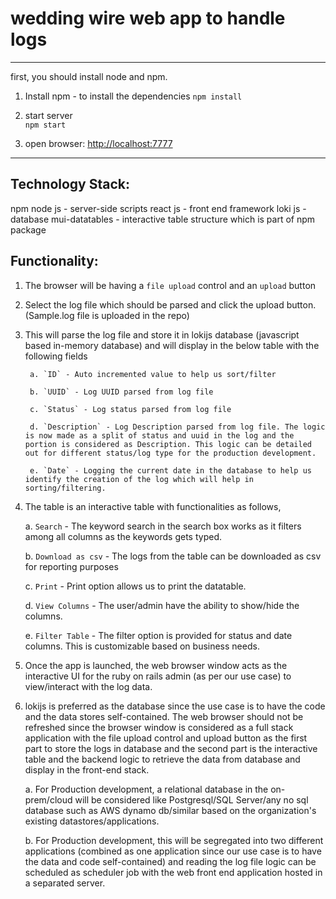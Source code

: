 # wedding wire web app to handle logs
---
first, you should install node and npm.

1. Install npm - to install the dependencies
    `npm install`

2. start server  
    `npm start`

3. open browser: [http://localhost:7777](http://localhost:7777)
----

Technology Stack:
----------------
npm
node js - server-side scripts
react js - front end framework
loki js - database
mui-datatables - interactive table structure which is part of npm package

Functionality:
-------------
1. The browser will be having a `file upload` control and an `upload` button

2. Select the log file which should be parsed and click the upload button. (Sample.log file is uploaded in the repo)

3. This will parse the log file and store it in lokijs database (javascript based in-memory database) and will display in the below table with the following fields

        a. `ID` - Auto incremented value to help us sort/filter

        b. `UUID` - Log UUID parsed from log file

        c. `Status` - Log status parsed from log file

        d. `Description` - Log Description parsed from log file. The logic is now made as a split of status and uuid in the log and the portion is considered as Description. This logic can be detailed out for different status/log type for the production development.

        e. `Date` - Logging the current date in the database to help us identify the creation of the log which will help in sorting/filtering.
                
4. The table is an interactive table with functionalities as follows,

      a. `Search` - The keyword search in the search box works as it filters among all columns as the keywords gets typed.
      
      b. `Download as csv` - The logs from the table can be downloaded as csv for reporting purposes
      
      c. `Print` - Print option allows us to print the datatable.
      
      d. `View Columns` - The user/admin have the ability to show/hide the columns.
      
      e. `Filter Table` - The filter option is provided for status and date columns. This is customizable based on business needs.
      
      
5. Once the app is launched, the web browser window acts as the interactive UI for the ruby on rails admin (as per our use case) to view/interact with the log data. 

6. lokijs is preferred as the database since the use case is to have the code and the data stores self-contained. The web browser should not be refreshed since the browser window is considered as a full stack application with the file upload control and upload button as the first part to store the logs in database and the second part is the interactive table and the backend logic to retrieve the data from database and display in the front-end stack.

      a. For Production development, a relational database in the on-prem/cloud will be considered like Postgresql/SQL Server/any no sql database such as AWS dynamo db/similar based on the organization's existing datastores/applications.
      
      b. For Production development, this will be segregated into two different applications (combined as one application since our use case is to have the data and code self-contained) and reading the log file logic can be scheduled as scheduler job with the web front end application hosted in a separated server.

